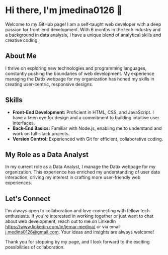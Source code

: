 <h1>Hi there, I'm jmedina0126 👋</h1>

Welcome to my GitHub page! I am a self-taught web developer with a deep passion for front-end development. With 6 months in the tech industry and a background in data analysis, I have a unique blend of analytical skills and creative coding.

<h2>About Me</h2>

I thrive on exploring new technologies and programming languages, constantly pushing the boundaries of web development. My experience managing the Datix webpage for my organization has honed my skills in creating user-centric, responsive designs.

<h2>Skills</h2>

<ul>
  <li><b>Front-End Development:</b> Proficient in HTML, CSS, and JavaScript. I have a keen eye for design and a commitment to building intuitive user interfaces.</li>
  <li><b>Back-End Basics:</b> Familiar with Node.js, enabling me to understand and work on full-stack projects.</li>
  <li><b>Version Control:</b> Experienced with Git for efficient, collaborative coding.</li>
</ul>

<h2>My Role as a Data Analyst</h2>

In my current role as a Data Analyst, I manage the Datix webpage for my organization. This experience has enriched my understanding of user data interaction, driving my interest in crafting more user-friendly web experiences.

<h2>Let's Connect</h2>

I'm always open to collaboration and love connecting with fellow tech enthusiasts. If you're interested in working together or just want to chat about web development, reach out to me on LinkedIn https://www.linkedin.com/in/jemar-medina/ or via email j.medina0126@gmail.com. Your ideas and insights are always welcome!

Thank you for stopping by my page, and I look forward to the exciting possibilities of collaboration.
